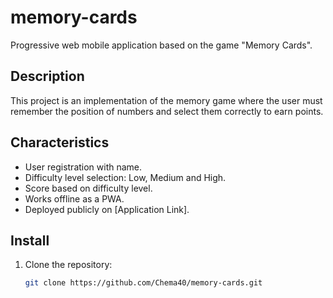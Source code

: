 # memory-cards
Progressive web mobile application based on the game "Memory Cards".

## Description
This project is an implementation of the memory game where the user must remember the position of numbers and select them correctly to earn points.

## Characteristics
- User registration with name.
- Difficulty level selection: Low, Medium and High.
- Score based on difficulty level.
- Works offline as a PWA.
- Deployed publicly on [Application Link].

## Install

1. Clone the repository:

   ```bash
   git clone https://github.com/Chema40/memory-cards.git
